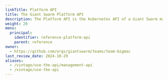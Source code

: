 ```yaml
---
linkTitle: Platform API
title: The Giant Swarm Platform API
description: The Platform API is the Kubernetes API of a Giant Swarm management cluster, allowing control over workload clusters and apps in a declarative fashion using the proven Kubernetes paradigms.
weight: 20
menu:
  principal:
    identifier: reference-platform-api
    parent: reference
owner:
  - https://github.com/orgs/giantswarm/teams/team-bigmac
last_review_date: 2024-10-29
aliases:
  - /vintage/use-the-api/management-api
  - /vintage/use-the-api
---
```

